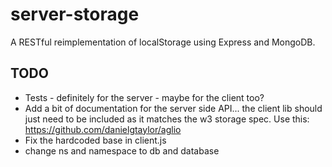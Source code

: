 server-storage
==============

 A RESTful reimplementation of localStorage using Express and MongoDB.

TODO
----

* Tests - definitely for the server - maybe for the client too?
* Add a bit of documentation for the server side API... the client lib should just need to be included as it matches the w3 storage spec.  Use this: https://github.com/danielgtaylor/aglio
* Fix the hardcoded base in client.js
* change ns and namespace to db and database
